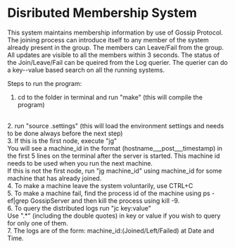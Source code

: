 Disributed Membership System
============================

This system maintains membership information by use of Gossip Protocol. The joining process can introduce itself to any
member of the system already present in the group. The members can Leave/Fail from the group. All updates are visible to 
all the members within 3 seconds. The status of the Join/Leave/Fail can be queired from the Log querier. 
The querier can do a key--value based search on all the running systems.

Steps to run the program:
<br/>
1. cd to the folder in terminal and run "make" (this will compile the program)
<br/>
2. run "source .settings" (this will load the environment settings and needs to be done always before the next step)
<br/>
3. If this is the first node, execute "jg"
<br/>
   You will see a machine_id in the format (hostname___post___timestamp) in the first 5 lines on the terminal after the server is started. This machine id needs to be used when you run the next machine.
<br/>
   If this is not the first node, run "jg machine_id" using machine_id for some machine that has already joined.
<br/>
4. To make a machine leave the system voluntarily, use CTRL+C
<br/>
5. To make a machine fail, find the process id of the machine using ps -ef|grep GossipServer and then kill the process using kill -9.
<br/>
6. To query the distributed logs run "jc key:value" 
<br/>
   Use ".*" (including the double quotes) in key or value if you wish to query for only one of them.
<br/>
7. The logs are of the form: machine_id:(Joined/Left/Failed) at Date and Time.
<br/>
